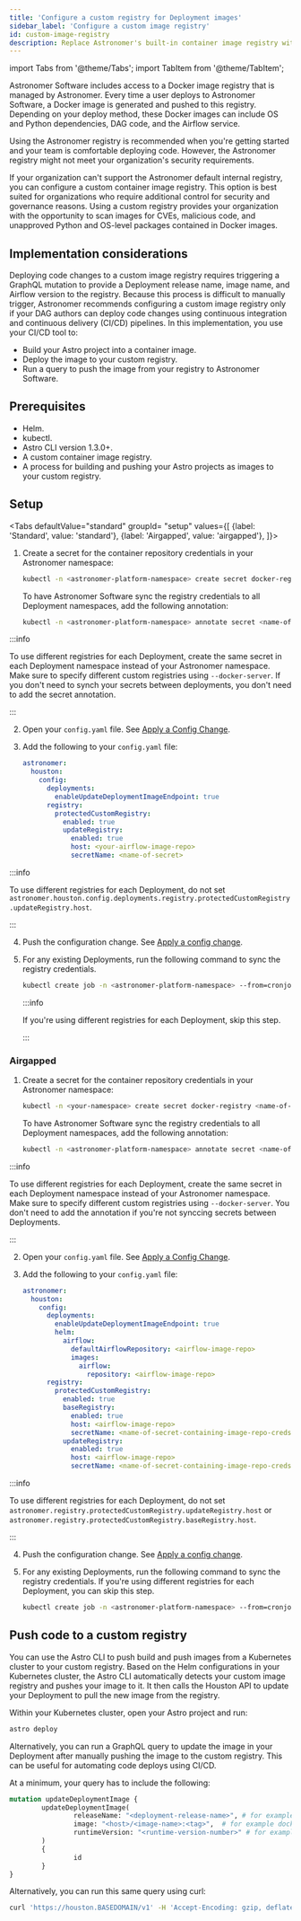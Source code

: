 ```yaml
---
title: 'Configure a custom registry for Deployment images'
sidebar_label: 'Configure a custom image registry'
id: custom-image-registry
description: Replace Astronomer's built-in container image registry with your own.
---
```

import Tabs from '@theme/Tabs';
import TabItem from '@theme/TabItem';


Astronomer Software includes access to a Docker image registry that is managed by Astronomer. Every time a user deploys to Astronomer Software, a Docker image is generated and pushed to this registry. Depending on your deploy method, these Docker images can include OS and Python dependencies, DAG code, and the Airflow service.

Using the Astronomer registry is recommended when you're getting started and your team is comfortable deploying code. However, the Astronomer registry might not meet your organization's security requirements.

If your organization can't support the Astronomer default internal registry, you can configure a custom container image registry. This option is best suited for organizations who require additional control for security and governance reasons. Using a custom registry provides your organization with the opportunity to scan images for CVEs, malicious code, and unapproved Python and OS-level packages contained in Docker images.

## Implementation considerations

Deploying code changes to a custom image registry requires triggering a GraphQL mutation to provide a Deployment release name, image name, and Airflow version to the registry. Because this process is difficult to manually trigger, Astronomer recommends configuring a custom image registry only if your DAG authors can deploy code changes using continuous integration and continuous delivery (CI/CD) pipelines. In this implementation, you use your CI/CD tool to:

- Build your Astro project into a container image.
- Deploy the image to your custom registry.
- Run a query to push the image from your registry to Astronomer Software.

## Prerequisites

- Helm.
- kubectl.
- Astro CLI version 1.3.0+.
- A custom container image registry.
- A process for building and pushing your Astro projects as images to your custom registry.

## Setup

<Tabs
    defaultValue="standard"
    groupId= "setup"
    values={[
        {label: 'Standard', value: 'standard'},
        {label: 'Airgapped', value: 'airgapped'},
    ]}>
<TabItem value="standard">

1. Create a secret for the container repository credentials in your Astronomer namespace:

    ```bash
    kubectl -n <astronomer-platform-namespace> create secret docker-registry <name-of-secret> --docker-server=<your-registry-server> --docker-username=<your-name> --docker-password=<your-password> --docker-email=<your-email>
    ```

    To have Astronomer Software sync the registry credentials to all Deployment namespaces, add the following annotation:

    ```bash
    kubectl -n <astronomer-platform-namespace> annotate secret <name-of-secret> "astronomer.io/commander-sync"="platform=astronomer"
    ```

  :::info

  To use different registries for each Deployment, create the same secret in each Deployment namespace instead of your Astronomer namespace. Make sure to specify different custom registries using `--docker-server`. If you don't need to synch your secrets between deployments, you don't need to add the secret annotation.

  :::

2. Open your `config.yaml` file. See [Apply a Config Change](https://www.astronomer.io/docs/software/apply-platform-config).
3. Add the following to your `config.yaml` file:

    ```yaml
    astronomer:
      houston:
        config:
          deployments:
            enableUpdateDeploymentImageEndpoint: true
          registry:
            protectedCustomRegistry:
              enabled: true
              updateRegistry:
                enabled: true
                host: <your-airflow-image-repo>
                secretName: <name-of-secret>
    ```

  :::info

  To use different registries for each Deployment, do not set `astronomer.houston.config.deployments.registry.protectedCustomRegistry.updateRegistry.host`.

  :::

4. Push the configuration change. See [Apply a config change](https://www.astronomer.io/docs/software/apply-platform-config).
5. For any existing Deployments, run the following command to sync the registry credentials.

    ```bash
    kubectl create job -n <astronomer-platform-namespace> --from=cronjob/astronomer-config-syncer upgrade-config-synchronization
    ```

    :::info

    If you're using different registries for each Deployment, skip this step.

    :::

</TabItem>

<TabItem value="airgapped">

### Airgapped

1. Create a secret for the container repository credentials in your Astronomer namespace:

    ```bash
    kubectl -n <your-namespace> create secret docker-registry <name-of-secret> --docker-server=<your-registry-server> --docker-username=<your-name> --docker-password=<your-password> --docker-email=<your-email>
    ```

    To have Astronomer Software sync the registry credentials to all Deployment namespaces, add the following annotation:

    ```bash
    kubectl -n <astronomer-platform-namespace> annotate secret <name-of-secret> "astronomer.io/commander-sync"="platform=astronomer"
    ```

  :::info

  To use different registries for each Deployment, create the same secret in each Deployment namespace instead of your Astronomer namespace. Make sure to specify different custom registries using `--docker-server`. You don't need to add the annotation if you're not synccing secrets between Deployments.


  :::

2. Open your `config.yaml` file. See [Apply a Config Change](https://www.astronomer.io/docs/software/apply-platform-config).

3. Add the following to your `config.yaml` file:

    ```yaml
    astronomer:
      houston:
        config:
          deployments:
            enableUpdateDeploymentImageEndpoint: true
            helm:
              airflow:
                defaultAirflowRepository: <airflow-image-repo>
                images:
                  airflow:
                    repository: <airflow-image-repo>
          registry:
            protectedCustomRegistry:
              enabled: true
              baseRegistry:
                enabled: true
                host: <airflow-image-repo>
                secretName: <name-of-secret-containing-image-repo-creds>
              updateRegistry:
                enabled: true
                host: <airflow-image-repo>
                secretName: <name-of-secret-containing-image-repo-creds>
    ```

  :::info

  To use different registries for each Deployment, do not set `astronomer.registry.protectedCustomRegistry.updateRegistry.host` or `astronomer.registry.protectedCustomRegistry.baseRegistry.host`.

  :::

4. Push the configuration change. See [Apply a config change](https://www.astronomer.io/docs/software/apply-platform-config).
5. For any existing Deployments, run the following command to sync the registry credentials. If you're using different registries for each Deployment, you can skip this step.

    ```bash
    kubectl create job -n <astronomer-platform-namespace> --from=cronjob/astronomer-config-syncer upgrade-config-synchronization
    ```


</TabItem>
</Tabs>

## Push code to a custom registry

You can use the Astro CLI to push build and push images from a Kubernetes cluster to your custom registry. Based on the Helm configurations in your Kubernetes cluster, the Astro CLI automatically detects your custom image registry and pushes your image to it. It then calls the Houston API to update your Deployment to pull the new image from the registry.

Within your Kubernetes cluster, open your Astro project and run:

```sh
astro deploy
```

Alternatively, you can run a GraphQL query to update the image in your Deployment after manually pushing the image to the custom registry. This can be useful for automating code deploys using CI/CD.

At a minimum, your query has to include the following:

```graphql
mutation updateDeploymentImage {
        updateDeploymentImage(
                releaseName: "<deployment-release-name>", # for example "analytics-dev"
                image: "<host>/<image-name>:<tag>",  # for example docker.io/cmart123/ap-airflow:test4
                runtimeVersion: "<runtime-version-number>" # for example "5.0.6"
        )
        {
                id
        }
}
```

Alternatively, you can run this same query using curl:

```bash
curl 'https://houston.BASEDOMAIN/v1' -H 'Accept-Encoding: gzip, deflate, br' -H 'Content-Type: application/json' -H 'Accept: application/json' -H 'Connection: keep-alive' -H 'DNT: 1' -H 'Origin: https://houston.BASEDOMAIN/v1' -H 'Authorization: <your-token>' --data-binary '{"query":"mutation updateDeploymentImage {updateDeploymentImage(releaseName: \"<deployment-release-name>\", image: \"<host>/<image-name>:<tag>\",runtimeVersion: \"<runtime-version-number>\"){id}}"}' --compressed
```
